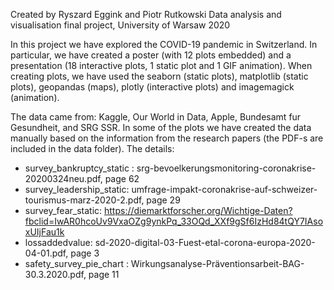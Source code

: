 Created by Ryszard Eggink and Piotr Rutkowski
Data analysis and visualisation final project, University of Warsaw 2020

In this project we have explored the COVID-19 pandemic in Switzerland. In particular, we have created a poster (with 12 plots embedded) and a presentation (18 interactive plots, 1 static plot and 1 GIF animation). When creating plots, we have used the seaborn (static plots), matplotlib (static plots), geopandas (maps), plotly (interactive plots) and imagemagick (animation).

The data came from: Kaggle, Our World in Data, Apple, Bundesamt fur Gesundheit, and SRG SSR. In some of the plots we have created the data manually based on the information from the research papers (the PDF-s are included in the data folder). The details:

- survey_bankruptcy_static : srg-bevoelkerungsmonitoring-coronakrise-20200324neu.pdf, page 62
- survey_leadership_static: umfrage-impakt-coronakrise-auf-schweizer-tourismus-marz-2020-2.pdf, page 29
- survey_fear_static: https://diemarktforscher.org/Wichtige-Daten?fbclid=IwAR0hcoUv9VxaOZg9ynkPq_33OQd_XXf9gSf6IzHd84tQY7IAsoxUIjFau1k
- lossaddedvalue: sd-2020-digital-03-Fuest-etal-corona-europa-2020-04-01.pdf, page 3
- safety_survey_pie_chart : Wirkungsanalyse-Präventionsarbeit-BAG-30.3.2020.pdf, page 11
